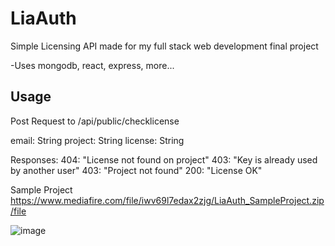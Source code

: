 # LiaAuth
Simple Licensing API
made for my full stack web development final project

-Uses mongodb, react, express, more...

## Usage

Post Request to
/api/public/checklicense

email: String
project: String
license: String

Responses:
404: "License not found on project"
403: "Key is already used by another user"
403: "Project not found"
200: "License OK"

Sample Project
https://www.mediafire.com/file/iwv69l7edax2zjg/LiaAuth_SampleProject.zip/file

![image](https://user-images.githubusercontent.com/73958774/130163611-1b37facd-2c8f-429f-92ea-73b8f25db0cc.png)
